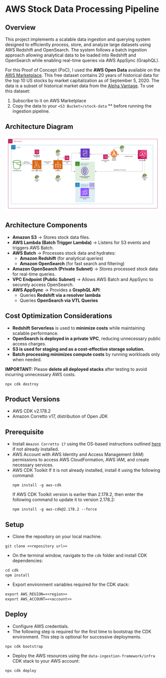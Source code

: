 # AWS Stock Data Processing Pipeline

## Overview
This project implements a scalable data ingestion and querying system designed to efficiently process, store, and analyze large datasets using AWS Redshift and OpenSearch. The system follows a batch ingestion approach allowing analytical data to be loaded into Redshift and OpenSearch while enabling real-time queries via AWS AppSync (GraphQL).

For this Proof of Concept (PoC), I used the **AWS Open Data** available on the [AWS Marketplace](https://aws.amazon.com/marketplace/seller-profile?id=c3d0a604-a811-4af5-bdba-7a9976bc0d0b). This free dataset contains 20 years of historical data for the top 10 US stocks by market capitalization as of September 5, 2020. The data is a subset of historical market data from the [Alpha Vantage](https://aws.amazon.com/marketplace/seller-profile?id=c3d0a604-a811-4af5-bdba-7a9976bc0d0b). To use this dataset:
1. Subscribe to it on AWS Marketplace
2. Copy the data to your `<S3 Bucket>/stock-data` ** before running the ingestion pipeline.

## **Architecture Diagram**
![Ingestion App Architecture Diagram.png](Ingestion%20App%20Architecture%20Diagram.png)

## **Architecture Components**
- **Amazon S3** → Stores stock data files.
- **AWS Lambda (Batch Trigger Lambda)** → Listens for S3 events and triggers AWS Batch.
- **AWS Batch** → Processes stock data and hydrates:
  - **Amazon Redshift** (for analytical queries)
  - **Amazon OpenSearch** (for fast search and filtering)
- **Amazon OpenSearch (Private Subnet)** → Stores processed stock data for real-time queries.
- **VPC Endpoint (Public Subnet)** → Allows AWS Batch and AppSync to securely access OpenSearch.
- **AWS AppSync** → Provides a **GraphQL API**:
  - Queries **Redshift via a resolver lambda**
  - Queries **OpenSearch via VTL Queries**

## **Cost Optimization Considerations**
- **Redshift Serverless** is used to **minimize costs** while maintaining scalable performance.
- **OpenSearch is deployed in a private VPC**, reducing unnecessary public access charges.
- **S3 is used for staging and as a cost-effective storage solution.**
- **Batch processing minimizes compute costs** by running workloads only when needed.

**IMPORTANT:** Please **delete all deployed stacks** after testing to avoid incurring unnecessary AWS costs.
```
npx cdk destroy
```

## Product Versions
- AWS CDK v2.178.2
- Amazon Corretto v17, distribution of Open JDK

## Prerequisite
- Install `Amazon Corretto 17` using the OS-based instructions outlined [here](https://docs.aws.amazon.com/corretto/latest/corretto-17-ug/what-is-corretto-17.html) if not already installed.
- AWS Account with AWS Identity and Access Management (IAM) permissions to access AWS CloudFormation, AWS IAM, and create necessary services.
- AWS CDK Toolkit
  If it is not already installed, install it using the following command:
    ```
    npm install -g aws-cdk
    ```
  If AWS CDK Toolkit version is earlier than 2.178.2, then enter the following command to update it to version 2.178.2:
    ```
    npm install -g aws-cdk@2.178.2 --force
    ```

## Setup
- Clone the repository on your local machine.
```
git clone <<repository url>>
```
- On the terminal window, navigate to the `cdk` folder and install CDK dependencies:
```
cd cdk
npm install
```
- Export environment variables required for the CDK stack:
```
export AWS_REGION=<<region>>
export AWS_ACCOUNT=<<account>>
```

## Deploy
- Configure AWS credentials.
- The following step is required for the first time to bootstrap the CDK environment. This step is optional for successive deployments.
```
npx cdk bootstrap
```
- Deploy the AWS resources using the `data-ingestion-framework/infra` CDK stack to your AWS account:
```
npx cdk deploy
```
